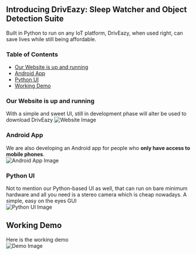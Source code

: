 ## Introducing **DrivEazy**: Sleep Watcher and Object Detection Suite

Built in Python to run on any IoT platform, DrivEazy, when used right, can save lives while still being affordable.

### Table of Contents
- [Our Website is up and running](#our-website-is-up-and-running)
- [Android App](#android-app)
- [Python UI](#python-ui)
- [Working Demo](#working-demo)

### Our Website is up and running
With a simple and sweet UI, still in development phase will alter be used to download DrivEazy
![Website Image](https://github.com/adityabhamare10/MozohackHackathonProject/assets/72994819/aba6f5d2-41b7-4dd2-b693-e747599c12ec)

### Android App
We are also developing an Android app for people who **only have access to mobile phones**.  
![Android App Image](https://github.com/adityabhamare10/MozohackHackathonProject/assets/72994819/9ce4acf6-60cc-4674-87b8-42ada5ae1b61)

### Python UI
Not to mention our Python-based UI as well, that can run on bare minimum hardware and all you need is a stereo camera which is cheap nowadays. A simple, easy on the eyes GUI  
![Python UI Image](https://github.com/adityabhamare10/MozohackHackathonProject/assets/72994819/73f9d380-6b48-4fcc-96fc-9198a08537bd)

## Working Demo
Here is the working demo  
![Demo Image](https://github.com/adityabhamare10/MozohackHackathonProject/assets/72994819/c8f8df50-68d2-415c-aecd-c57af7e9ce06)
